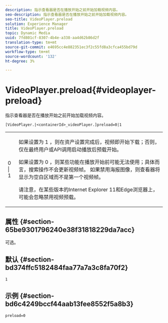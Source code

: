 ```yaml
---
description: 指示查看器是否在播放开始之前开始加载视频内容。
seo-description: 指示查看器是否在播放开始之前开始加载视频内容。
seo-title: VideoPlayer.preload
solution: Experience Manager
title: VideoPlayer.preload
topic: Dynamic Media
uuid: 7fd801cf-8307-4b4e-a338-aa4d62b86d2f
translation-type: tm+mt
source-git-commit: e4695cc4e882351ec3f2c55fd8a3cfca455bd79d
workflow-type: tm+mt
source-wordcount: '132'
ht-degree: 3%

---
```



# VideoPlayer.preload{#videoplayer-preload}

指示查看器是否在播放开始之前开始加载视频内容。

`[VideoPlayer.|<containerId>_videoPlayer.]preload=0|1`

<table id="table_AE7AAFA9B4374E31B51D06511EB96401"> 
 <tbody> 
  <tr> 
   <td colname="col1"> <p> <span class="codeph"> 0 | 1 </span> </p> </td> 
   <td colname="col2"> <p> 如果设置为<span class="codeph"> 1 </span>，则在资产设置完成后，视频即开始下载；否则，仅在最终用户或API调用启动播放后预载开始。 </p> <p>如果设置为<span class="codeph"> 0 </span>，则某些功能在播放开始前可能无法使用；具体而言，搜索操作不会更新视频帧。 如果禁用海报图像，则查看器将显示为空白区域而不是第一个视频帧。 </p> <p>请注意，在某些版本的Internet Explorer 11和Edge浏览器上，可能会忽略禁用视频预载。 </p> </td> 
  </tr> 
 </tbody> 
</table>

## 属性 {#section-65be9301796240e38f31818229da7acc}

可选。

## 默认 {#section-bd374ffc5182484faa77a7a3c8fa70f2}

`1`

## 示例 {#section-bd6c4249bccf44aab13fee8552f5a8b3}

`preload=0`
